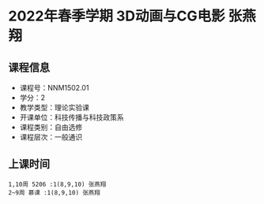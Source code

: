 # 2022年春季学期 3D动画与CG电影 张燕翔






## 课程信息

- 课程号：NNM1502.01
- 学分：2
- 教学类型：理论实验课
- 开课单位：科技传播与科技政策系
- 课程类别：自由选修
- 课程层次：一般通识

## 上课时间

```
1,10周 5206 :1(8,9,10) 张燕翔
2~9周 慕课 :1(8,9,10) 张燕翔
```

